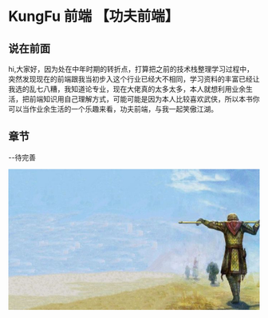 # KungFu 前端 【功夫前端】

## 说在前面

hi,大家好，因为处在中年时期的转折点，打算把之前的技术栈整理学习过程中，突然发现现在的前端跟我当初步入这个行业已经大不相同，学习资料的丰富已经让我选的乱七八糟，我知道论专业，现在大佬真的太多太多，本人就想利用业余生活，把前端知识用自己理解方式，可能可能是因为本人比较喜欢武侠，所以本书你可以当作业余生活的一个乐趣来看，功夫前端，与我一起笑傲江湖。

## 章节
--待完善



![](./images/至尊宝.jpeg)